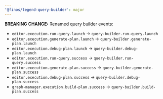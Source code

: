 ```yaml
---
'@finos/legend-query-builder': major
---
```


**BREAKING CHANGE:** Renamed query builder events:

- `editor.execution.run-query.launch` -> `query-builder.run-query.launch`
- `editor.execution.generate-plan.launch` -> `query-builder.generate-plan.launch`
- `editor.execution.debug-plan.launch` -> `query-builder.debug-plan.launch`
- `editor.execution.run-query.success` -> `query-builder.run-query.success`
- `editor.execution.generate-plan.success` -> `query-builder.generate-plan.success`
- `editor.execution.debug-plan.success` -> `query-builder.debug-plan.success`
- `graph-manager.execution.build-plan.success` -> `query-builder.build-plan.success`
